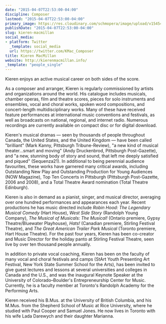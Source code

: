 ```yaml
---
date: "2015-04-07T22:53:00-04:00"
discipline: Composer
lastmod: "2015-04-07T22:53:00-04:00"
primary_image: https://res.cloudinary.com/schmopera/image/upload/v1545409169/media/webhook-uploads/1428461565887/Screen-Shot-2015-02-24-at-10.05.16-AM.png.png
publishDate: "2015-04-07T22:53:00-04:00"
slug: kieren-macmillan
social_media:
- platform: Twitter
  _template: social_media
  url: https://twitter.com/KMac_Composer
title: Kieren MacMillan
website: http://kierenmacmillan.info/
_template: "people_single"
---
```


<p>
	Kieren enjoys an active musical career on both sides of the score.
</p>
<p>
	As a composer and arranger, Kieren is regularly commissioned by artists and organizations around the world. His catalogue includes musicals, chamber operas, film and theatre scores, pieces for solo instruments and ensembles, vocal and choral works, spoken word compositions, and concert-length multidisciplinary works. Many of these have received feature performances at international music conventions and festivals, as well as broadcasts on national, regional, and internet radio. Numerous recordings are currently available on compact disc or for digital download.
</p>
<p>
	Kieren's musical dramas — seen by thousands of people throughout Canada, the United States, and the United Kingdom — have been called "brilliant" (Mark Kanny, Pittsburgh Tribune-Review), "a new kind of musical theater…smart and moving" (Andy Druckenbrod, Pittsburgh Post-Gazette), and "a new, stunning body of story and sound, that left me deeply satisfied and piqued" (Sequenza21). In additional to being perennial audience favourites, these works have garnered many critical awards, including Outstanding New Play and Outstanding Production for Young Audiences (NOW Magazine), Top Ten Concerts in Pittsburgh (Pittsburgh Post-Gazette, 2006 and 2008), and a Total Theatre Award nomination (Total Theatre Edinburgh).
</p>
<p>
	Kieren is also in demand as a pianist, singer, and musical director, averaging over one hundred performances and appearances each year. Recent productions he has music directed include <em>Robin Hood: The Legendary Musical Comedy</em> (Hart House), <em>West Side Story</em> (Randolph Young Company), <em>The Musical of Musicals: The Musical!</em> (Ontario premiere, Gypsy Theatre/Bluewater Playhouse), <em>Hats!</em> (Canadian premiere, Stirling Festival Theatre), and <em>The Great American Trailer Park Musical</em> (Toronto premiere, Hart House Theatre). For the past four years, Kieren has been co-creator and Music Director for the holiday panto at Stirling Festival Theatre, seen live by over ten thousand people annually.
</p>
<p>
	In addition to private vocal coaching, Kieren has been on the faculty of many vocal and choral festivals and camps (StArt Youth Presenting Art Festival, New York State Summer School for the Arts), has been invited to give guest lectures and lessons at several universities and colleges in Canada and the U.S., and was the inaugural Keynote Speaker at the University of Colorado–Boulder's Entrepreneurship Center for Music. Currently, he is a faculty member at Toronto's Randolph Academy for the Performing Arts.
</p>
<p>
	Kieren received his B.Mus. at the University of British Columbia, and his M.Mus. from the Shepherd School of Music at Rice University, where he studied with Paul Cooper and Samuel Jones. He now lives in Toronto with his wife Lada Darewych and their daughter Marianna.
</p>
